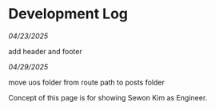 # Development Log

*04/23/2025*

add header and footer

*04/29/2025*

move uos folder from route path to posts folder

Concept of this page is for showing Sewon Kim as Engineer.
